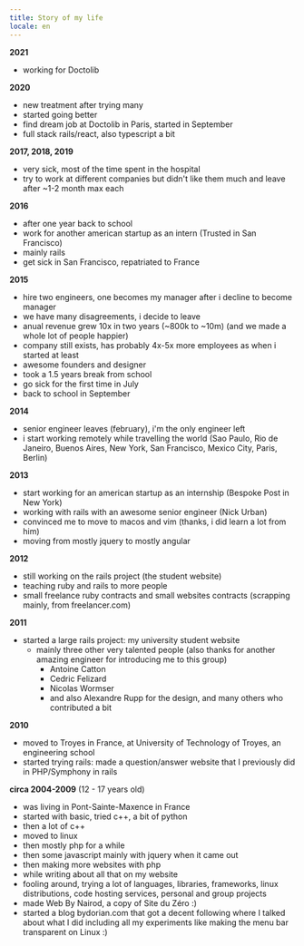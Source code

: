 ```yaml
---
title: Story of my life
locale: en
---
```


**2021**

- working for Doctolib

**2020**

- new treatment after trying many
- started going better
- find dream job at Doctolib in Paris, started in September
- full stack rails/react, also typescript a bit

**2017, 2018, 2019**

- very sick, most of the time spent in the hospital
- try to work at different companies but didn't like them much and leave after ~1-2 month max each

**2016**

- after one year back to school
- work for another american startup as an intern (Trusted in San Francisco)
- mainly rails
- get sick in San Francisco, repatriated to France

**2015**

- hire two engineers, one becomes my manager after i decline to become manager
- we have many disagreements, i decide to leave
- anual revenue grew 10x in two years (~800k to ~10m) (and we made a whole lot of people happier)
- company still exists, has probably 4x-5x more employees as when i started at least
- awesome founders and designer
- took a 1.5 years break from school
- go sick for the first time in July
- back to school in September

**2014**

- senior engineer leaves (february), i'm the only engineer left
- i start working remotely while travelling the world (Sao Paulo, Rio de Janeiro, Buenos Aires, New York, San Francisco, Mexico City, Paris, Berlin)

**2013**

- start working for an american startup as an internship (Bespoke Post in New York)
- working with rails with an awesome senior engineer (Nick Urban)
- convinced me to move to macos and vim (thanks, i did learn a lot from him)
- moving from mostly jquery to mostly angular

**2012**

- still working on the rails project (the student website)
- teaching ruby and rails to more people
- small freelance ruby contracts and small websites contracts (scrapping mainly, from freelancer.com)

**2011**

- started a large rails project: my university student website
  - mainly three other very talented people (also thanks for another amazing engineer for introducing me to this group)
    - Antoine Catton
    - Cedric Felizard
    - Nicolas Wormser
    - and also Alexandre Rupp for the design, and many others who contributed a bit

**2010**

- moved to Troyes in France, at University of Technology of Troyes, an engineering school
- started trying rails: made a question/answer website that I previously did in PHP/Symphony in rails

**circa 2004-2009** (12 - 17 years old)

- was living in Pont-Sainte-Maxence in France
- started with basic, tried c++, a bit of python
- then a lot of c++
- moved to linux
- then mostly php for a while
- then some javascript mainly with jquery when it came out
- then making more websites with php
- while writing about all that on my website
- fooling around, trying a lot of languages, libraries, frameworks, linux distributions, code hosting services, personal and group projects
- made Web By Nairod, a copy of Site du Zéro :)
- started a blog bydorian.com that got a decent following where I talked about what I did including all my experiments like making the menu bar transparent on Linux :)
